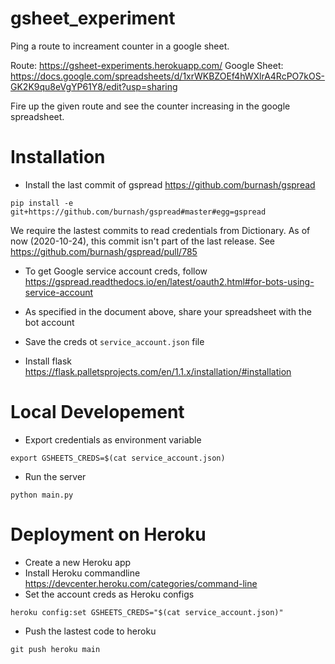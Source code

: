 # gsheet_experiment
Ping a route to increament counter in a google sheet.

Route: https://gsheet-experiments.herokuapp.com/
Google Sheet: https://docs.google.com/spreadsheets/d/1xrWKBZOEf4hWXlrA4RcPO7kOS-GK2K9qu8eVgYP61Y8/edit?usp=sharing


Fire up the given route and see the counter increasing in the google spreadsheet.

# Installation

- Install the last commit of gspread https://github.com/burnash/gspread
```
pip install -e git+https://github.com/burnash/gspread#master#egg=gspread
```
We require the lastest commits to read credentials from Dictionary. As of now (2020-10-24), this commit isn't part of the last release. See https://github.com/burnash/gspread/pull/785

- To get Google service account creds, follow https://gspread.readthedocs.io/en/latest/oauth2.html#for-bots-using-service-account

- As specified in the document above, share your spreadsheet with the bot account

- Save the creds ot `service_account.json` file

- Install flask https://flask.palletsprojects.com/en/1.1.x/installation/#installation


# Local Developement

- Export credentials as environment variable
```
export GSHEETS_CREDS=$(cat service_account.json)
```
- Run the server
```
python main.py
```


# Deployment on Heroku

- Create a new Heroku app
- Install Heroku commandline https://devcenter.heroku.com/categories/command-line
- Set the account creds as Heroku configs
```
heroku config:set GSHEETS_CREDS="$(cat service_account.json)"
```
- Push the lastest code to heroku
```
git push heroku main
```
